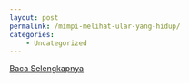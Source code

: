 ```yaml
---
layout: post
permalink: /mimpi-melihat-ular-yang-hidup/
categories:
    - Uncategorized
---
```


[Baca Selengkapnya](/03)